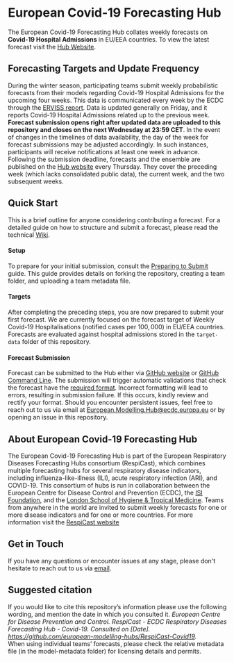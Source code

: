 # European Covid-19 Forecasting Hub
The European Covid-19 Forecasting Hub collates weekly forecasts on **Covid-19 Hospital Admissions** in EU/EEA countries. To view the latest forecast visit the [Hub Website](https://respicast.ecdc.europa.eu/forecasts/).

## Forecasting Targets and Update Frequency
During the winter season, participating teams submit weekly probabilistic forecasts from their models regarding Covid-19 Hospital Admissions for the upcoming four weeks. This data is communicated every week by the ECDC through the [ERVISS report](https://erviss.org/). Data is updated generally on Friday, and it reports Covid-19 Hospital Admissions related up to the previous week. **Forecast submission opens right after updated data are uploaded to this repository and closes on the next Wednesday at 23:59 CET**. In the event of changes in the timelines of data availability, the day of the week for forecast submissions may be adjusted accordingly. In such instances, participants will receive notifications at least one week in advance. Following the submission deadline, forecasts and the ensemble are published on the [Hub website](https://respicast.ecdc.europa.eu/forecasts/) every Thursday. They cover the preceding week (which lacks consolidated public data), the current week, and the two subsequent weeks.


## Quick Start
This is a brief outline for anyone considering contributing a forecast. For a detailed guide on how to structure and submit a forecast, please read the technical [Wiki](https://github.com/european-modelling-hubs/RespiCast-Covid19/wiki).


#### Setup
To prepare for your initial submission, consult the [Preparing to Submit](https://github.com/european-modelling-hubs/RespiCast-Covid19/wiki/Preparing-to-submit) guide. This guide provides details on forking the repository, creating a team folder, and uploading a team metadata file.

#### Targets
After completing the preceding steps, you are now prepared to submit your first forecast. We are currently focused on the forecast target of Weekly Covid-19 Hospitalisations (notified cases per $100,000$) in EU/EEA countries. Forecasts are evaluated against hospital admissions stored in the `target-data` folder of this repository. 


#### Forecast Submission
Forecast can be submitted to the Hub either via [GitHub website](https://github.com/european-modelling-hubs/RespiCast-Covid19/wiki/Submitting-using-GitHub-Website) or [GitHub Command Line](https://github.com/european-modelling-hubs/RespiCast-Covid19/wiki/Submitting-using-GitHub-Command-Line). The submission will trigger automatic validations that check the forecast have the [required format](https://github.com/european-modelling-hubs/RespiCast-Covid19/wiki/Submission-Format). Incorrect formatting will lead to errors, resulting in submission failure. If this occurs, kindly review and rectify your format. Should you encounter persistent issues, feel free to reach out to us via email at [European.Modelling.Hub@ecdc.europa.eu](mailto:European.Modelling.Hub@ecdc.europa.eu) or by opening an issue in this repository.


## About European Covid-19 Forecasting Hub
The European Covid-19 Forecasting Hub is part of the European Respiratory Diseases Forecasting Hubs consortium (RespiCast), which combines multiple forecasting hubs for several respiratory disease indicators, including influenza-like-illness (ILI), acute respiratory infection (ARI), and COVID-19. This consortium of hubs is run in collaboration between the European Centre for Disease Control and Prevention (ECDC), the [ISI Foundation](https://www.isi.it/en/home), and the [London School of Hygiene & Tropical Medicine](https://epiforecasts.io/). Teams from anywhere in the world are invited to submit weekly forecasts for one or more disease indicators and for one or more countries. For more information visit the [RespiCast website](https://respicast.ecdc.europa.eu/)


## Get in Touch
If you have any questions or encounter issues at any stage, please don't hesitate to reach out to us via [email](mailto:European.Modelling.Hub@ecdc.europa.eu).


## Suggested citation
If you would like to cite this repository’s information please use the following wording, and mention the date in which you consulted it.
*European Centre for Disease Prevention and Control. RespiCast - ECDC Respiratory Diseases Forecasting Hub - Covid-19. Consulted on [Date]. https://github.com/european-modelling-hubs/RespiCast-Covid19.* <br>
When using individual teams’ forecasts, please check the relative metadata file (in the model-metadata folder) for licensing details and permits.
